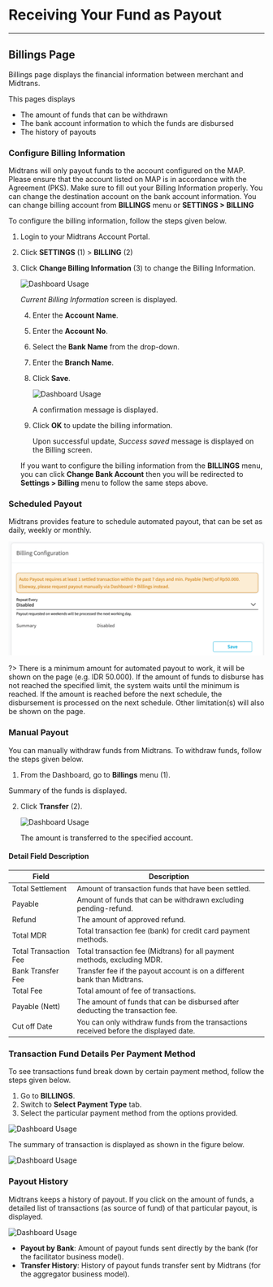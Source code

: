 # Receiving Your Fund as Payout
<hr>

## Billings Page
Billings page displays the financial information between merchant and Midtrans. 

This pages displays 

* The amount of funds that can be withdrawn 
* The bank account information to which the funds are disbursed
* The history of payouts

### Configure Billing Information
Midtrans will only payout funds to the account configured on the MAP. Please ensure that the account listed on MAP is in accordance with the Agreement (PKS). Make sure to fill out your Billing Information properly. You can change the destination account on the bank account information. You can change billing account from **BILLINGS** menu or **SETTINGS > BILLING**

To configure the billing information, follow the steps given below.
1. Login to your Midtrans Account Portal. 

2. Click **SETTINGS** (1) > **BILLING** (2)

3. Click **Change Billing Information** (3) to change the Billing Information.

   ![Dashboard Usage](./../../asset/image/after-payment-dash-usage-11.png)

   *Current Billing Information* screen is displayed.

   4. Enter the **Account Name**.

   5. Enter the **Account No**. 

   6. Select the **Bank Name** from the drop-down.

   7. Enter the **Branch Name**.

   8. Click **Save**.

      ![Dashboard Usage](./../../asset/image/after-payment-dash-usage-12.png)

      A confirmation message is displayed.

   9. Click **OK** to update the billing information.
   
      Upon successful update, *Success saved* message is displayed on the Billing screen.
   
   If you want to configure the billing information from the **BILLINGS** menu, you can click **Change Bank Account** then you will be redirected to **Settings > Billing** menu to follow the same steps above.

### Scheduled Payout
Midtrans provides feature to schedule automated payout, that can be set as daily, weekly or monthly.

![Dashboard Usage](./../../asset/image/after-payment-dash-usage-13.png)


?> There is a minimum amount for automated payout to work, it will be shown on the page (e.g. IDR 50.000). If the amount of funds to disburse has not reached the specified limit, the system waits until the minimum is reached. If the amount is reached before the next schedule, the disbursement is processed on the next schedule. Other limitation(s) will also be shown on the page.

### Manual Payout
You can manually withdraw funds from Midtrans. To withdraw funds, follow the steps given below.

1.  From the Dashboard, go to **Billings** menu (1).

   Summary of the funds is displayed. 

2. Click **Transfer** (2).

   ![Dashboard Usage](./../../asset/image/after-payment-dash-usage-14.png)

   The amount is transferred to the specified account. 

#### Detail Field Description

Field | Description
--- | ---
Total Settlement | Amount of transaction funds that have been settled.
Payable | Amount of funds that can be withdrawn excluding pending-refund. 
Refund | The amount of approved refund.
Total MDR | Total transaction fee (bank) for credit card payment methods.
Total Transaction Fee | Total transaction fee (Midtrans) for all payment methods, excluding MDR.
Bank Transfer Fee | Transfer fee if the payout account is on a different bank than Midtrans.
Total Fee | Total amount of fee of transactions.
Payable (Nett) | The amount of funds that can be disbursed after deducting the transaction fee.
Cut off Date | You can only withdraw funds from the transactions received before the displayed date. 

### Transaction Fund Details Per Payment Method
To see transactions fund break down by certain payment method, follow the steps given below.

1.  Go to **BILLINGS**. 
2. Switch to **Select Payment Type** tab.
3. Select the particular payment method from the options provided.

![Dashboard Usage](./../../asset/image/after-payment-dash-usage-15.png)

The summary of transaction is displayed as shown in the figure below.

![Dashboard Usage](./../../asset/image/after-payment-dash-usage-16.png)

### Payout History
Midtrans keeps a history of payout. If you click on the amount of funds, a detailed list of transactions (as source of fund) of that particular payout, is displayed.

![Dashboard Usage](./../../asset/image/after-payment-dash-usage-17.png)

- **Payout by Bank**: Amount of payout funds sent directly by the bank (for the facilitator business model).
- **Transfer History**: History of payout funds transfer sent by Midtrans (for the aggregator business model).